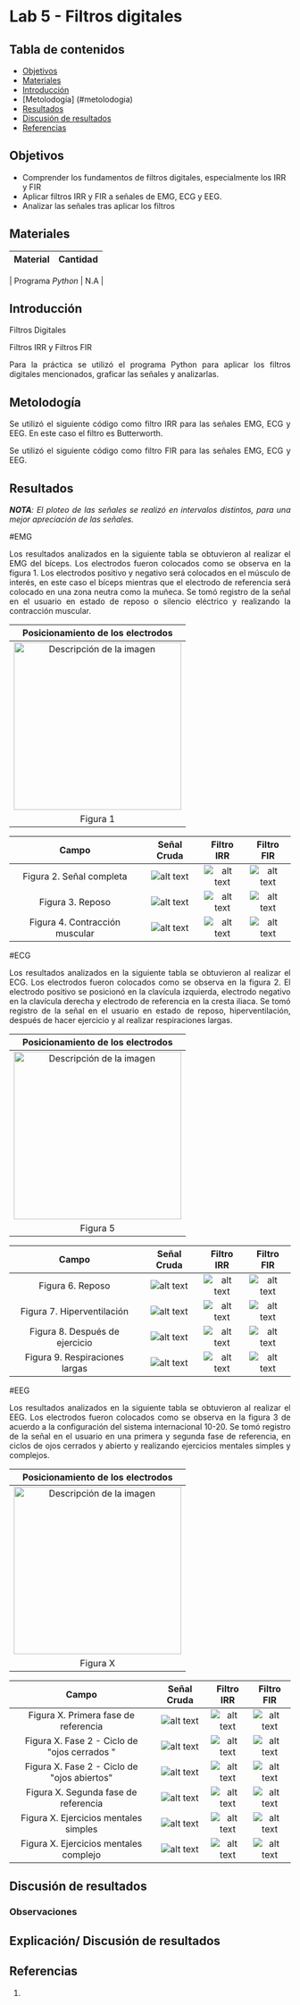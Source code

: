 # Lab 5 - Filtros digitales

## Tabla de contenidos
- [Objetivos](#objetivos)
- [Materiales](#materiales)
- [Introducción](#introduccion)
- [Metolodogía] (#metolodogia)
- [Resultados](#resultados)
- [Discusión de resultados](#Explicación/-Discusión-de-resultados)
- [Referencias](#referencias)
  
##  Objetivos
- Comprender los fundamentos de filtros digitales, especialmente los IRR y FIR
- Aplicar filtros IRR y FIR a señales de EMG, ECG y EEG.
- Analizar las señales tras aplicar los filtros

## Materiales
| Material | Cantidad |
|:--------------:|:--------------:|

| Programa *Python* | N.A | 

## Introducción

<div style="text-align: justify;">

Filtros Digitales 

Filtros IRR y Filtros FIR

Para la práctica se utilizó el programa Python para aplicar los filtros digitales mencionados, graficar las señales y analizarlas.


## Metolodogía

Se utilizó el siguiente código como filtro IRR para las señales EMG, ECG y EEG. En este caso el filtro es Butterworth.

Se utilizó el siguiente código como filtro FIR para las señales EMG, ECG y EEG.


## Resultados

***NOTA**: El ploteo de las señales se realizó en intervalos distintos, para una mejor apreciación de las señales.*

#EMG

Los resultados analizados en la siguiente tabla se obtuvieron al realizar el EMG del bíceps. 
Los electrodos fueron colocados como se observa en la figura 1. Los electrodos positivo y negativo será colocados en el músculo de interés, en este caso el bíceps mientras que el electrodo de referencia será colocado en una zona neutra como la muñeca.
Se tomó registro de la señal en el usuario en estado de reposo o silencio eléctrico y realizando la contracción muscular.

| Posicionamiento de los electrodos |
|:--------------:|
| <img src="image-1.png" alt="Descripción de la imagen" width="300"/> |
| Figura 1 |


| Campo | Señal Cruda | Filtro IRR | Filtro FIR |
|:--------------:|:--------------:|:--------------:|:--------------:|
| Figura 2. Señal completa| ![alt text](image-4.jpeg)| ![alt text](imageX.png)| ![alt text](imageX.png)|
| Figura 3. Reposo | ![alt text](image-5.jpeg)| ![alt text](imageX.jpeg)| ![alt text](imageX.png)|
| Figura 4. Contracción muscular | ![alt text](image-6.jpeg)| ![alt text](imageX.png)| ![alt text](imageX.png)|

#ECG

Los resultados analizados en la siguiente tabla se obtuvieron al realizar el ECG. 
Los electrodos fueron colocados como se observa en la figura 2. El electrodo positivo se posicionó en la clavícula izquierda, electrodo negativo en la clavícula derecha y electrodo de referencia en la cresta iliaca. 
Se tomó registro de la señal en el usuario en estado de reposo, hiperventilación, después de hacer ejercicio y al realizar respiraciones largas.

| Posicionamiento de los electrodos |
|:--------------:|
| <img src="image-2.png" alt="Descripción de la imagen" width="300"/> |
| Figura 5 |

| Campo | Señal Cruda | Filtro IRR | Filtro FIR |
|:--------------:|:--------------:|:--------------:|:--------------:|
| Figura 6. Reposo | ![alt text](image-7.png)| ![alt text](imageX.png) | ![alt text](imageX.png) |
| Figura 7. Hiperventilación   | ![alt text](image-8.png)| ![alt text](imageX.png) | ![alt text](imageX.png)|
| Figura 8. Después de ejercicio| ![alt text](image-9.png)| ![alt text](imageX.png)| ![alt text](imageX.png)|
| Figura 9. Respiraciones largas | ![alt text](image-10.png)| ![alt text](imageX.png)| ![alt text](imageX.png)|

#EEG

Los resultados analizados en la siguiente tabla se obtuvieron al realizar el EEG. 
Los electrodos fueron colocados como se observa en la figura 3 de acuerdo a la configuración del sistema internacional 10-20.
Se tomó registro de la señal en el usuario en una primera y segunda fase de referencia, en ciclos de ojos cerrados y abierto y realizando ejercicios mentales simples y complejos.

| Posicionamiento de los electrodos |
|:--------------:|
| <img src="image-3.png" alt="Descripción de la imagen" width="300"/> |
| Figura X |

| Campo| Señal Cruda | Filtro IRR | Filtro FIR |
|:--------------:|:--------------:|:--------------:|:--------------:|
| Figura X. Primera fase de referencia | ![alt text](image-11.png) | ![alt text](imageX.png) | ![alt text](imageX.png) |
| Figura X. Fase 2 - Ciclo de "ojos cerrados " | ![alt text](image-12.png) |![alt text](imageX.png) |![alt text](imageX.png) |
| Figura X. Fase 2 - Ciclo de "ojos abiertos" | ![alt text](image-13.png) |![alt text](imageX.png) |![alt text](imageX.png) |
| Figura X. Segunda fase de referencia | ![alt text](image-14.png) | ![alt text](imageX.png) |![alt text](imageX.png) |
| Figura X. Ejercicios mentales simples | ![alt text](image-15.png) | ![alt text](imageX.png) |![alt text](imageX.png) |
| Figura X. Ejercicios mentales complejo | ![alt text](image-16.png) | ![alt text](imageX.png) |![alt text](imageX.png) |


## Discusión de resultados



### Observaciones


## Explicación/ Discusión de resultados




## Referencias

1.

</div>

